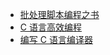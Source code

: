 +   [批处理脚本编程之书](docs/bk-bth-scr/README.md)
+   [C 语言高效编程](docs/eff-c/README.md)
+   [编写 C 语言编译器](docs/wrt-c-cmpl/README.md)